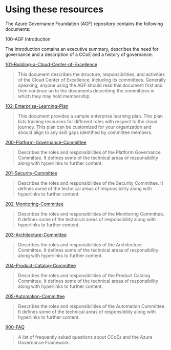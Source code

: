 Using these resources
=====================

The Azure Governance Foundation (AGF) repository contains the following
documents:

100-AGF Introduction

The introduction contains an executive summary, describes the need for
governance and a description of a CCoE and a history of governance.

[101-Building-a-Cloud-Center-of-Excellence](https://github.com/gosson/azure-governance-foundations/blob/master/AGF/101-Building-a-Cloud-Center-of-Excellence.md)

>   This document describes the structure, responsibilities, and activities of
>   the Cloud Center of Excellence, including its committees. Generally
>   speaking, anyone using the AGF should read this document first and then
>   continue on to the documents describing the committees in which they may
>   hold membership.

[102-Enterprise-Learning-Plan](https://github.com/gosson/azure-governance-foundations/blob/master/AGF/10https:/github.com/gosson/azure-governance-foundations/blob/master/AGF/102https:/github.com/gosson/azure-governance-foundations/blob/master/AGF/102-Enterprise-Learning-Plan.md-Enterprise-Learning-Plan.md2-Enterprise-Learning-Plan.md)

>   This document provides a sample enterprise learning plan. This plan lists
>   training resources for different roles with respect to the cloud journey.
>   This plan can be customized for your organization and should align to any
>   skill gaps identified by committee members.

[200-Platform-Governance-Committee](https://github.com/gosson/azure-governance-foundations/blob/master/AGF/200-Platform-Governance-Committee.md)

>   Describes the roles and responsibilities of the Platform Governance
>   Committee. It defines some of the technical areas of responsibility along
>   with hyperlinks to further content.

[201-Security-Committee](https://github.com/gosson/azure-governance-foundations/blob/master/AGF/201-Security-Committee.md)

>   Describes the roles and responsibilities of the Security Committee. It
>   defines some of the technical areas of responsibility along with hyperlinks
>   to further content.

[202-Monitoring-Committee](https://github.com/gosson/azure-governance-foundations/blob/master/AGF/202-Monitoring-Committee.md)

>   Describes the roles and responsibilities of the Monitoring Committee. It
>   defines some of the technical areas of responsibility along with hyperlinks
>   to further content.

[203-Architecture-Committee](https://github.com/gosson/azure-governance-foundations/blob/master/AGF/203-Architecture-Committee.md)

>   Describes the roles and responsibilities of the Architecture Committee. It
>   defines some of the technical areas of responsibility along with hyperlinks
>   to further content.

[204-Product-Catalog-Committee](https://github.com/gosson/azure-governance-foundations/blob/master/AGF/204-Product-Catalog-Committee.md)

>   Describes the roles and responsibilities of the Product Catalog Committee.
>   It defines some of the technical areas of responsibility along with
>   hyperlinks to further content.

[205-Automation-Committee](https://github.com/gosson/azure-governance-foundations/blob/master/AGF/205-Automation-Committee.md)

>   Describes the roles and responsibilities of the Automation Committee. It
>   defines some of the technical areas of responsibility along with hyperlinks
>   to further content.

[900-FAQ](https://github.com/gosson/azure-governance-foundations/blob/master/AGF/900-FAQ.md)

>   A list of frequently asked questions about CCoEs and the Azure Governance
>   Framework.
